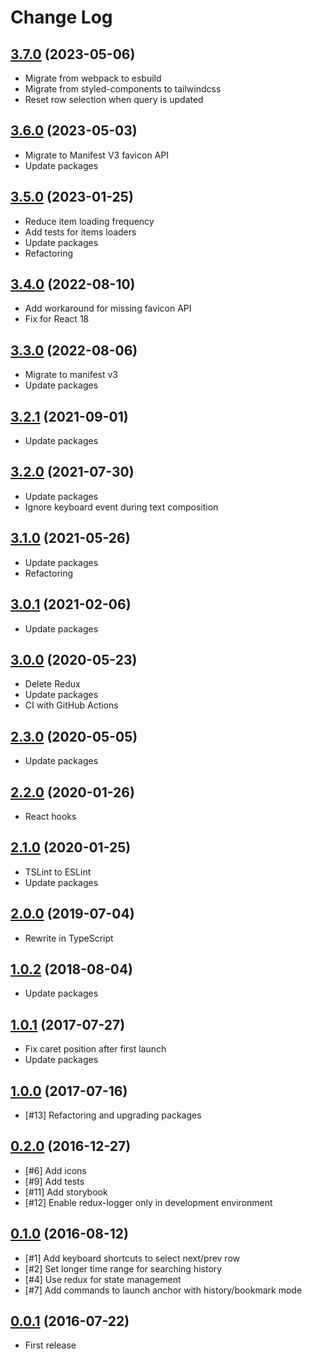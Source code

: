 # Change Log

## [3.7.0](https://github.com/questbeat/anchor/tree/v3.7.0) (2023-05-06)

- Migrate from webpack to esbuild
- Migrate from styled-components to tailwindcss
- Reset row selection when query is updated

## [3.6.0](https://github.com/questbeat/anchor/tree/v3.6.0) (2023-05-03)

- Migrate to Manifest V3 favicon API
- Update packages

## [3.5.0](https://github.com/questbeat/anchor/tree/v3.5.0) (2023-01-25)

- Reduce item loading frequency
- Add tests for items loaders
- Update packages
- Refactoring

## [3.4.0](https://github.com/questbeat/anchor/tree/v3.4.0) (2022-08-10)

- Add workaround for missing favicon API
- Fix for React 18

## [3.3.0](https://github.com/questbeat/anchor/tree/v3.3.0) (2022-08-06)

- Migrate to manifest v3
- Update packages

## [3.2.1](https://github.com/questbeat/anchor/tree/v3.2.1) (2021-09-01)

- Update packages

## [3.2.0](https://github.com/questbeat/anchor/tree/v3.2.0) (2021-07-30)

- Update packages
- Ignore keyboard event during text composition

## [3.1.0](https://github.com/questbeat/anchor/tree/v3.1.0) (2021-05-26)

- Update packages
- Refactoring

## [3.0.1](https://github.com/questbeat/anchor/tree/v3.0.1) (2021-02-06)

- Update packages

## [3.0.0](https://github.com/questbeat/anchor/tree/v3.0.0) (2020-05-23)

- Delete Redux
- Update packages
- CI with GitHub Actions

## [2.3.0](https://github.com/questbeat/anchor/tree/v2.3.0) (2020-05-05)

- Update packages

## [2.2.0](https://github.com/questbeat/anchor/tree/v2.2.0) (2020-01-26)

- React hooks

## [2.1.0](https://github.com/questbeat/anchor/tree/v2.1.0) (2020-01-25)

- TSLint to ESLint
- Update packages

## [2.0.0](https://github.com/questbeat/anchor/tree/v2.0.0) (2019-07-04)

- Rewrite in TypeScript

## [1.0.2](https://github.com/questbeat/anchor/tree/v1.0.2) (2018-08-04)

- Update packages

## [1.0.1](https://github.com/questbeat/anchor/tree/v1.0.1) (2017-07-27)

- Fix caret position after first launch
- Update packages

## [1.0.0](https://github.com/questbeat/anchor/tree/v1.0.0) (2017-07-16)

- [#13] Refactoring and upgrading packages

## [0.2.0](https://github.com/questbeat/anchor/tree/v0.2.0) (2016-12-27)

- [#6] Add icons
- [#9] Add tests
- [#11] Add storybook
- [#12] Enable redux-logger only in development environment

## [0.1.0](https://github.com/questbeat/anchor/tree/v0.1.0) (2016-08-12)

- [#1] Add keyboard shortcuts to select next/prev row
- [#2] Set longer time range for searching history
- [#4] Use redux for state management
- [#7] Add commands to launch anchor with history/bookmark mode

## [0.0.1](https://github.com/questbeat/anchor/tree/v0.0.1) (2016-07-22)

- First release
